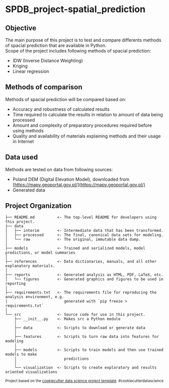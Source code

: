 # SPDB_project-spatial_prediction

## Objective
The main purpose of this project is to test and compare differents methods of spacial prediction that are available in Python.  
Scope of the project includes following methods of spacial prediction:
 - IDW (Inverse Distance Weighting)
 - Kriging
 - Linear regression

## Methods of comparison
Methods of spacial prediction will be compared based on:
 - Accuracy and robustness of calculated results
 - Time required to calculate the results in relation to amount of data being processed
 - Amount and complexity of preparatory procedures required before using methods
 - Quality and availability of materials explaining methods and their usage in Internet

## Data used
Methods are tested on data from following sources:
 - Poland DEM (Digital Elevation Model), downloaded from [https://mapy.geoportal.gov.pl/](https://mapy.geoportal.gov.pl/)
 - Generated data

## Project Organization
    ├── README.md          <- The top-level README for developers using this project.
    ├── data
    │   ├── interim        <- Intermediate data that has been transformed.
    │   ├── processed      <- The final, canonical data sets for modeling.
    │   └── raw            <- The original, immutable data dump.
    │
    ├── models             <- Trained and serialized models, model predictions, or model summaries
    │
    ├── references         <- Data dictionaries, manuals, and all other explanatory materials.
    │
    ├── reports            <- Generated analysis as HTML, PDF, LaTeX, etc.
    │   └── figures        <- Generated graphics and figures to be used in reporting
    │
    ├── requirements.txt   <- The requirements file for reproducing the analysis environment, e.g.
    │                         generated with `pip freeze > requirements.txt`
    │
    └── src                <- Source code for use in this project.
        ├── __init__.py    <- Makes src a Python module
        │
        ├── data           <- Scripts to download or generate data
        │
        ├── features       <- Scripts to turn raw data into features for modeling
        │
        ├── models         <- Scripts to train models and then use trained models to make
        │                     predictions
        │
        └── visualization  <- Scripts to create exploratory and results oriented visualizations

<p><small>Project based on the <a target="_blank" href="https://drivendata.github.io/cookiecutter-data-science/">cookiecutter data science project template</a>. #cookiecutterdatascience</small></p>
